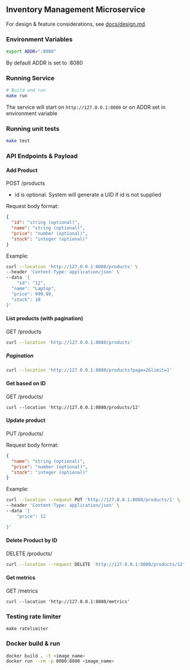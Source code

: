 ## Inventory Management Microservice
For design & feature considerations, see [docs/design.md](docs/design.md).

### Environment Variables
```bash
export ADDR=":8080"
```
By default ADDR is set to :8080

### Running Service
```bash
# Build and run
make run
```

The service will start on `http://127.0.0.1:8080` or on ADDR set in environment variable


### Running unit tests

```bash
make test
```

### API Endpoints & Payload



#### Add Product
POST /products

- id is optional. System will generate a UID if id is not supplied


Request body format:

```json
{
  "id": "string (optional)",
  "name": "string (optional)",
  "price": "number (optional)",
  "stock": "integer (optional)"
}
```

Example:

```bash
curl --location 'http://127.0.0.1:8080/products' \
--header 'Content-Type: application/json' \
--data '{
    "id": "12",
  "name": "Laptop",
  "price": 999.99,
  "stock": 10
}'
```

#### List products (with pagination)
GET /products
```bash
curl --location 'http://127.0.0.1:8080/products'
```
##### Pagination
```bash
curl --location 'http://127.0.0.1:8080/products?page=2&limit=1'
```
#### Get based on ID
GET /products/<id>

```
curl --location 'http://127.0.0.1:8080/products/12'
```

#### Update product
PUT /products/<id>

Request body format:
```json
{
  "name": "string (optional)",
  "price": "number (optional)",
  "stock": "integer (optional)"
}
```
Example:
```bash
curl --location --request PUT 'http://127.0.0.1:8080/products/1' \
--header 'Content-Type: application/json' \
--data '{
    "price": 12

}'
```

#### Delete Product by ID
DELETE /products/<id>

```bash
curl --location --request DELETE 'http://127.0.0.1:8080/products/12'
```

#### Get metrics
GET /metrics
```
curl --location 'http://127.0.0.1:8080/metrics'
```

### Testing rate limiter

```
make ratelimiter
```

### Docker build & run

```bash
docker build . -t <image_name>
docker run --rm -p 8080:8080 <image_name>
```